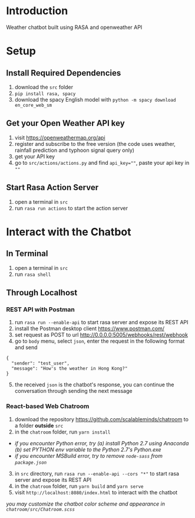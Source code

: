 # Introduction
Weather chatbot built using RASA and openweather API

# Setup
## Install Required Dependencies
1. download the `src` folder
2. `pip install rasa, spacy`
3. download the spacy English model with 
`python -m spacy download en_core_web_sm`

## Get your Open Weather API key
1. visit https://openweathermap.org/api
2. register and subscribe to the free version (the code uses weather, rainfall prediction and typhoon signal query only)
3. get your API key
4. go to `src/actions/actions.py` and find `api_key=""`, paste your api key in `""`

## Start Rasa Action Server
1. open a terminal in `src`
2. run `rasa run actions` to start the action server

# Interact with the Chatbot
## In Terminal
1. open a terminal in `src`
2. run `rasa shell`

<insert image>

## Through Localhost
### REST API with Postman
1. run `rasa run --enable-api` to start rasa server and expose its REST API
2. install the Postman desktop client https://www.postman.com/
3. set request as POST to url http://0.0.0.0:5005/webhooks/rest/webhook
4. go to `body` menu, select `json`, enter the request in the following format and send
  ```
  {
    "sender": "test_user",
    "message": "How's the weather in Hong Kong?"
  }
  ```
5. the received `json` is the chatbot's response, you can continue the conversation through sending the next message

### React-based Web Chatroom
1. download the repository https://github.com/scalableminds/chatroom to a folder **outside** `src`
2. in the `chatroom` folder, run `yarn install` 
  - *if you encounter Python error, try (a) install Python 2.7 using Anaconda (b) set PYTHON env variable to the Python 2.7's Python.exe*
  - *if you encounter MSBuild error, try to remove `node-sass` from `package.json`*
  
3. in `src` directory, run `rasa run --enable-api --cors "*"` to start rasa server and expose its REST API
4. in the `chatroom` folder, run `yarn build` and `yarn serve`
5. visit `http://localhost:8080/index.html` to interact with the chatbot

*you may customize the chatbot color scheme and appearance in `chatroom/src/Chatroom.scss`*
